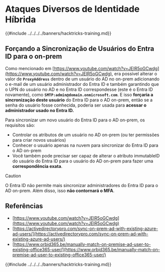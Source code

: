 # Ataques Diversos de Identidade Híbrida

{{#include ../../../../banners/hacktricks-training.md}}


## Forçando a Sincronização de Usuários do Entra ID para o on-prem

Como mencionado em [https://www.youtube.com/watch?v=JEIR5oGCwdg](https://www.youtube.com/watch?v=JEIR5oGCwdg), era possível alterar o valor de **`ProxyAddress`** dentro de um usuário do AD no on-prem adicionando o e-mail de um usuário administrador do Entra ID e também garantindo que o UPN do usuário no AD e no Entra ID correspondesse (este é o Entra ID novamente), como **`SMTP:admin@domain.onmicrosoft.com`**. E isso **forçaria a sincronização deste usuário** do Entra ID para o AD on-prem, então se a senha do usuário fosse conhecida, poderia ser usada para **acessar o administrador usado no Entra ID.**

Para sincronizar um novo usuário do Entra ID para o AD on-prem, os requisitos são:

- Controlar os atributos de um usuário no AD on-prem (ou ter permissões para criar novos usuários)
- Conhecer o usuário apenas na nuvem para sincronizar do Entra ID para o AD on-prem
- Você também pode precisar ser capaz de alterar o atributo immutableID do usuário do Entra ID para o usuário do AD on-prem para fazer uma **correspondência exata**.


> [!CAUTION]
> O Entra ID não permite mais sincronizar administradores do Entra ID para o AD on-prem.
> Além disso, isso **não contornará o MFA**.



## Referências

- [https://www.youtube.com/watch?v=JEIR5oGCwdg](https://www.youtube.com/watch?v=JEIR5oGCwdg)
- [https://activedirectorypro.com/sync-on-prem-ad-with-existing-azure-ad-users/](https://activedirectorypro.com/sync-on-prem-ad-with-existing-azure-ad-users/)
- [https://www.orbid365.be/manually-match-on-premise-ad-user-to-existing-office365-user/](https://www.orbid365.be/manually-match-on-premise-ad-user-to-existing-office365-user/)

{{#include ../../../../banners/hacktricks-training.md}}
